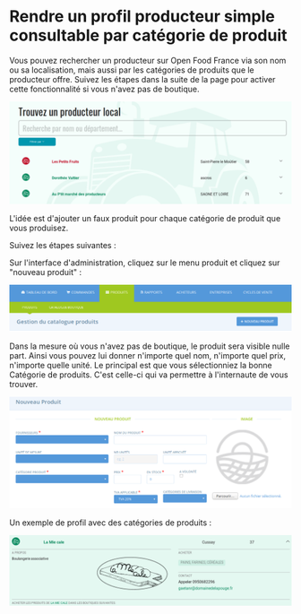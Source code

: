# Rendre un profil producteur simple consultable par catégorie de produit

Vous pouvez rechercher un producteur sur Open Food France via son nom ou sa localisation, mais aussi par les catégories de produits que le producteur offre. Suivez les étapes dans la suite de la page pour activer cette fonctionnalité si vous n'avez pas de boutique.

![](../../.gitbook/assets/image%20%2877%29.png)

L'idée est d'ajouter un faux produit pour chaque catégorie de produit que vous produisez.

Suivez les étapes suivantes :

Sur l'interface d'administration, cliquez sur le menu produit et cliquez sur "nouveau produit" :

![](../../.gitbook/assets/image%20%2893%29.png)

Dans la mesure où vous n'avez pas de boutique, le produit sera visible nulle part. Ainsi vous pouvez lui donner n'importe quel nom, n'importe quel prix, n'importe quelle unité. Le principal est que vous sélectionniez la bonne Catégorie de produits. C'est celle-ci qui va permettre à l'internaute de vous trouver. 

![](../../.gitbook/assets/image%20%2892%29.png)

Un exemple de profil avec des catégories de produits :

![](../../.gitbook/assets/image%20%2821%29.png)

